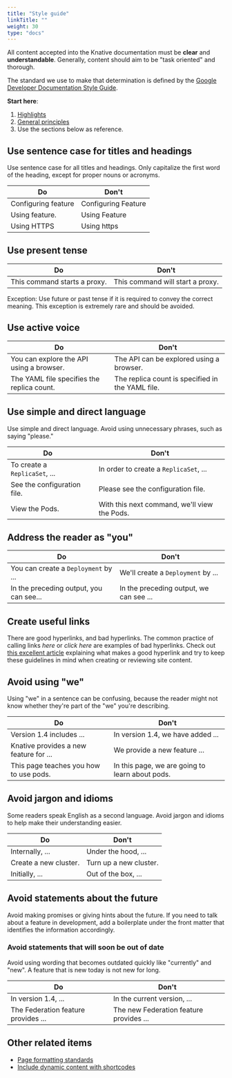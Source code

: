 ```yaml
---
title: "Style guide"
linkTitle: ""
weight: 30
type: "docs"
---
```


All content accepted into the Knative documentation must be **clear** and
**understandable**. Generally, content should aim to be "task oriented" and
thorough.

The standard we use to make that determination is defined by
the [Google Developer Documentation Style
Guide](https://developers.google.com/style/).

**Start here**:

1. [Highlights](https://developers.google.com/style/highlights)
2. [General principles](https://developers.google.com/style/tone)
3. Use the sections below as reference.

## Use sentence case for titles and headings

Use sentence case for all titles and headings. Only capitalize the first
word of the heading, except for proper nouns or acronyms.

|Do                  | Don't
|--------------------|-----
|Configuring feature | Configuring Feature
|Using feature.      | Using Feature
|Using HTTPS         | Using https

## Use present tense

|Do                           | Don't
|-----------------------------|------
|This command starts a proxy. | This command will start a proxy.

Exception: Use future or past tense if it is required to convey the correct
meaning. This exception is extremely rare and should be avoided.

## Use active voice

|Do                                         | Don't
|-------------------------------------------|------
|You can explore the API using a browser.   | The API can be explored using a browser.
|The YAML file specifies the replica count. | The replica count is specified in the YAML file.

## Use simple and direct language

Use simple and direct language. Avoid using unnecessary phrases, such as saying
"please."

|Do                          | |Don't
|----------------------------|--|----
|To create a `ReplicaSet`, ... | | In order to create a `ReplicaSet`, ...
|See the configuration file. |  | Please see the configuration file.
|View the Pods.              |  | With this next command, we'll view the Pods.

## Address the reader as "you"

|Do                                     | Don't
|---------------------------------------|------
|You can create a `Deployment` by ...     | We'll create a `Deployment` by ...
|In the preceding output, you can see...| In the preceding output, we can see ...

## Create useful links

There are good hyperlinks, and bad hyperlinks. The common practice of calling
links *here*  or *click here* are examples of bad hyperlinks. Check out [this
excellent article](https://medium.com/@heyoka/dont-use-click-here-f32f445d1021)
explaining what makes a good hyperlink and try to keep these guidelines in
mind when creating or reviewing site content.

## Avoid using "we"

Using "we" in a sentence can be confusing, because the reader might not know
whether they're part of the "we" you're describing.

|Do                                        | Don't
|------------------------------------------|------
|Version 1.4 includes ...                  | In version 1.4, we have added ...
|Knative provides a new feature for ...    | We provide a new feature ...
|This page teaches you how to use pods.    | In this page, we are going to learn about pods.

## Avoid jargon and idioms

Some readers speak English as a second language. Avoid jargon and idioms to help
make their understanding easier.

|Do                    | Don't
|----------------------|------
|Internally, ...       | Under the hood, ...
|Create a new cluster. | Turn up a new cluster.
|Initially, ...        | Out of the box, ...

## Avoid statements about the future

Avoid making promises or giving hints about the future. If you need to talk
about a feature in development, add a boilerplate under the front matter that
identifies the information accordingly.

### Avoid statements that will soon be out of date

Avoid using wording that becomes outdated quickly like "currently" and
"new". A feature that is new today is not new for long.

|Do                                  | Don't
|------------------------------------|------
|In version 1.4, ...                 | In the current version, ...
|The Federation feature provides ... | The new Federation feature provides ...

## Other related items

* [Page formatting standards](formatting.md)
* [Include dynamic content with shortcodes](shortcodes.md)
